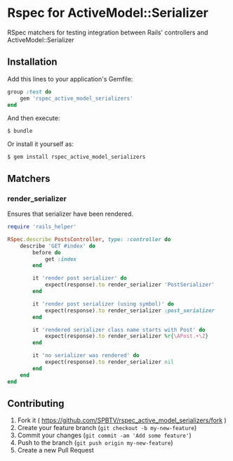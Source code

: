 # Rspec for ActiveModel::Serializer

RSpec matchers for testing integration between Rails' controllers and ActiveModel::Serializer

## Installation

Add this lines to your application's Gemfile:

```ruby
group :test do
    gem 'rspec_active_model_serializers'
end
```

And then execute:

    $ bundle

Or install it yourself as:

    $ gem install rspec_active_model_serializers

## Matchers

### render_serializer

Ensures that serializer have been rendered.

```ruby
require 'rails_helper'

RSpec.describe PostsController, type: :controller do
    describe 'GET #index' do
        before do
            get :index
        end

        it 'render post serializer' do
            expect(response).to render_serializer 'PostSerializer'
        end

        it 'render post serializer (using symbol)' do
            expect(response).to render_serializer :post_serializer
        end

        it 'rendered serializer class name starts with Post' do
            expect(response).to render_serializer %r{\APost.+\Z}
        end

        it 'no serializer was rendered' do
            expect(response).to render_serializer nil
        end
    end
end
```


## Contributing

1. Fork it ( https://github.com/SPBTV/rspec_active_model_serializers/fork )
2. Create your feature branch (`git checkout -b my-new-feature`)
3. Commit your changes (`git commit -am 'Add some feature'`)
4. Push to the branch (`git push origin my-new-feature`)
5. Create a new Pull Request
